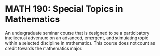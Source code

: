 # MATH 190: Special Topics in Mathematics

An undergraduate seminar course that is designed to be a participatory intellectual adventure on an advanced, emergent, and stimulating topic within a selected discipline in mathematics. This course does not count as credit towards the mathematics major.